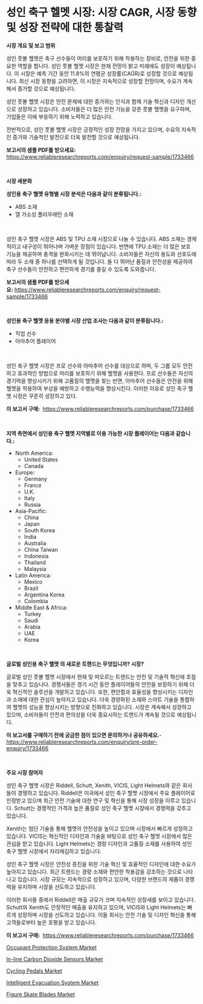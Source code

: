 <p><h1>성인 축구 헬멧 시장: 시장 CAGR, 시장 동향 및 성장 전략에 대한 통찰력</h1></p><p><strong>시장 개요 및 보고 범위</strong></p>
<p><p>성인 풋볼 헬멧은 축구 선수들이 머리를 보호하기 위해 착용하는 장비로, 안전을 위한 중요한 역할을 합니다. 성인 풋볼 헬멧 시장은 현재 전망이 밝고 미래에도 성장이 예상됩니다. 이 시장은 예측 기간 동안 11.8%의 연평균 성장률(CAGR)로 성장할 것으로 예상됩니다. 최신 시장 동향을 고려하면, 이 시장은 지속적으로 성장할 전망이며, 수요가 계속해서 증가할 것으로 예상됩니다. </p><p>성인 풋볼 헬멧 시장은 안전 문제에 대한 증가하는 인식과 함께 기술 혁신과 디자인 개선으로 성장하고 있습니다. 소비자들은 더 많은 안전 기능을 갖춘 풋볼 헬멧을 요구하며, 기업들은 이에 부응하기 위해 노력하고 있습니다. </p><p>전반적으로, 성인 풋볼 헬멧 시장은 긍정적인 성장 전망을 가지고 있으며, 수요의 지속적인 증가와 기술적인 발전으로 더욱 발전할 것으로 예상됩니다.</p></p>
<p><strong>보고서의 샘플 PDF를 받으세요:</strong> <a href="https://www.reliableresearchreports.com/enquiry/request-sample/1733466">https://www.reliableresearchreports.com/enquiry/request-sample/1733466</a></p>
<p>&nbsp;</p>
<p><strong>시장 세분화</strong></p>
<p><strong>성인용 축구 헬멧 유형별 시장 분석은 다음과 같이 분류됩니다.:</strong></p>
<p><ul><li>ABS 소재</li><li>열 가소성 폴리우레탄 소재</li></ul></p>
<p>&nbsp;</p>
<p><p>성인 축구 헬멧 시장은 ABS 및 TPU 소재 시장으로 나눌 수 있습니다. ABS 소재는 경제적이고 내구성이 뛰어나며 가벼운 장점이 있습니다. 반면에 TPU 소재는 더 많은 보호 기능을 제공하며 충격을 완화시키는 데 뛰어납니다. 소비자들은 자신의 용도와 선호도에 따라 두 소재 중 하나를 선택하게 될 것입니다. 둘 다 뛰어난 품질과 안전성을 제공하여 축구 선수들이 안전하고 편안하게 경기를 즐길 수 있도록 도와줍니다.</p></p>
<p><strong>보고서의 샘플 PDF를 받으세요:</strong>&nbsp;<a href="https://www.reliableresearchreports.com/enquiry/request-sample/1733466">https://www.reliableresearchreports.com/enquiry/request-sample/1733466</a></p>
<p>&nbsp;</p>
<p><strong> 성인용 축구 헬멧 응용 분야별 시장 산업 조사는 다음과 같이 분류됩니다.:</strong></p>
<p><ul><li>직업 선수</li><li>아마추어 플레이어</li></ul></p>
<p>&nbsp;</p>
<p><p>성인 축구 헬멧 시장은 프로 선수와 아마추어 선수를 대상으로 하며, 두 그룹 모두 안전하고 효과적인 방법으로 머리를 보호하기 위해 헬멧을 사용한다. 프로 선수들은 자신의 경기력을 향상시키기 위해 고품질의 헬멧을 찾는 반면, 아마추어 선수들은 안전을 위해 헬멧을 착용하여 부상을 예방하고 수행능력을 향상시킨다. 이러한 이유로 성인 축구 헬멧 시장은 꾸준히 성장하고 있다.</p></p>
<p><strong>이 보고서 구매:</strong>&nbsp; <a href="https://www.reliableresearchreports.com/purchase/1733466">https://www.reliableresearchreports.com/purchase/1733466</a></p>
<p>&nbsp;</p>
<p><strong>지역 측면에서 성인용 축구 헬멧 지역별로 이용 가능한 시장 플레이어는 다음과 같습니다.:</strong></p>
<p><ul>
    <li>
        North America:
        <ul>
            <li>United States</li>
            <li>Canada</li>
        </ul>
    </li>
    <li>
        Europe:
        <ul>
            <li>Germany</li>
            <li>France</li>
            <li>U.K.</li>
            <li>Italy</li>
            <li>Russia</li>
        </ul>
    </li>
    <li>
        Asia-Pacific:
        <ul>
            <li>China</li>
            <li>Japan</li>
            <li>South Korea</li>
            <li>India</li>
            <li>Australia</li>
            <li>China Taiwan</li>
            <li>Indonesia</li>
            <li>Thailand</li>
            <li>Malaysia</li>
        </ul>
    </li>
    <li>
        Latin America:
        <ul>
            <li>Mexico</li>
            <li>Brazil</li>
            <li>Argentina Korea</li>
            <li>Colombia</li>
        </ul>
    </li>
    <li>
        Middle East & Africa:
        <ul>
            <li>Turkey</li>
            <li>Saudi</li>
            <li>Arabia</li>
            <li>UAE</li>
            <li>Korea</li>
        </ul>
    </li>
    </ul></p>
<p>&nbsp;</p>
<p><strong>글로벌 성인용 축구 헬멧 의 새로운 트렌드는 무엇입니까? 시장?</strong></p>
<p><p>글로벌 성인 풋볼 헬멧 시장에서 현재 및 떠오르는 트렌드는 안전 및 기술적 혁신에 초점을 맞추고 있습니다. 경쟁사들은 경기 시간 동안 플레이어들의 안전을 보장하기 위해 더욱 혁신적인 솔루션을 개발하고 있습니다. 또한, 편안함과 효율성을 향상시키는 디자인과 소재에 대한 관심이 높아지고 있습니다. 더욱 경량화된 소재와 스마트 기술을 통합하여 헬멧의 성능을 향상시키는 방향으로 진화하고 있습니다. 시장은 계속해서 성장하고 있으며, 소비자들이 안전과 편의성을 더욱 중요시하는 트렌드가 계속될 것으로 예상됩니다.</p></p>
<p><strong>이 보고서를 구매하기 전에 궁금한 점이 있으면 문의하거나 공유하세요.</strong>- <a href="https://www.reliableresearchreports.com/enquiry/pre-order-enquiry/1733466">https://www.reliableresearchreports.com/enquiry/pre-order-enquiry/1733466</a></p>
<p>&nbsp;</p>
<p><strong>주요 시장 참여자</strong></p>
<p><p>성인 축구 헬멧 시장은 Riddell, Schutt, Xenith, VICIS, Light Helmets와 같은 회사들이 경쟁하고 있습니다. Riddell은 미국에서 성인 축구 헬멧 시장에서 주요 플레이어로 인정받고 있으며 최근 안전 기술에 대한 연구 및 혁신을 통해 시장 성장을 이루고 있습니다. Schutt는 경쟁적인 가격과 높은 품질로 성인 축구 헬멧 시장에서 경쟁력을 갖추고 있습니다.</p><p>Xenith는 첨단 기술을 통해 헬멧의 안전성을 높이고 있으며 시장에서 빠르게 성장하고 있습니다. VICIS는 혁신적인 디자인과 기술을 바탕으로 성인 축구 헬멧 시장에서 많은 관심을 받고 있습니다. Light Helmets는 경량 디자인과 고품질 소재를 사용하여 성인 축구 헬멧 시장에서 자리매김하고 있습니다.</p><p>성인 축구 헬멧 시장은 안전성 증진을 위한 기술 혁신 및 효율적인 디자인에 대한 수요가 높아지고 있습니다. 최근 트렌드는 경량 소재와 편안한 착용감을 강조하는 것으로 나타나고 있습니다. 시장 규모는 지속적으로 성장하고 있으며, 다양한 브랜드의 제품이 경쟁력을 유지하며 시장을 선도하고 있습니다.</p><p>이러한 회사들 중에서 Riddell은 매출 규모가 크며 지속적인 성장세를 보이고 있습니다. Schutt와 Xenith도 안정적인 매출을 유지하고 있으며, VICIS와 Light Helmets는 빠르게 성장하며 시장을 선도하고 있습니다. 이들 회사는 안전 기술 및 디자인 혁신을 통해 고객들로부터 높은 호평을 받고 있습니다.</p></p>
<p><strong>이 보고서 구매:</strong>&nbsp;&nbsp;<a href="https://www.reliableresearchreports.com/purchase/1733466">https://www.reliableresearchreports.com/purchase/1733466</a></p>
<p><p><a href="https://sudsy-motorcycle-bbc.notion.site/Occupant-Protection-System-Market-Analysis-and-Market-Size-Global-Industry-Overview-Market-Segment-cf1168443149497e9f757cf6e8af55af">Occupant Protection System Market</a></p><p><a href="https://meowing-canidae-761.notion.site/In-line-Carbon-Dioxide-Sensors-Market-Research-Report-Provides-Critical-Insights-that-can-help-Shape-a66efafbbbe842959f11cac071a37b62">In-line Carbon Dioxide Sensors Market</a></p><p><a href="https://military-diascia-e68.notion.site/Cycling-Pedals-Market-Offers-Provide-Insightful-Data-for-the-Time-Period-from-2024-to-2031-and-also--c3555860ce144d3a851b6fbd17cbe9be">Cycling Pedals Market</a></p><p><a href="https://view.publitas.com/reportprime-1/intelligent-evacuation-system-market-size-and-growth-market-segmentation-regional-and-country-breakdowns-and-market-trends-for-period-from-2024-2031/">Intelligent Evacuation System Market</a></p><p><a href="https://view.publitas.com/reportprime-1/global-figure-skate-blades-market-size-and-market-trends-insights-and-projections-from-2024-to-2031/">Figure Skate Blades Market</a></p></p>
